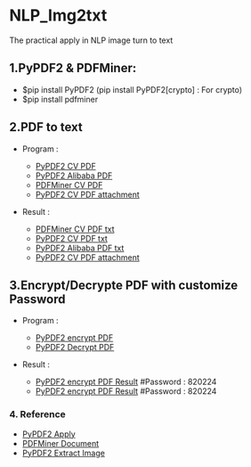 # NLP_Img2txt
The practical apply in NLP image turn to text

## 1.PyPDF2 & PDFMiner: 
- $pip install PyPDF2 (pip install PyPDF2[crypto] : For crypto)
- $pip install pdfminer 

## 2.PDF to text 
- Program : 
    - [PyPDF2 CV PDF](./PyPDF2_PDF2txt.py)
    - [PyPDF2 Alibaba PDF](./PyPDF2_PDF2txt.py)
    - [PDFMiner CV PDF ](./PDFMiner_PDF2txt.py)
    - [PyPDF2 CV PDF attachment](./PyPDF2_attachment.txt)

- Result : 
    - [PDFMiner CV PDF txt](./data/Wizpresso/output/PDFMiner_20221129CV.txt)
    - [PyPDF2 CV PDF txt](./data/Wizpresso/output/PyPDF2_20221129CV.txt)
    - [PyPDF2 Alibaba PDF txt](./data/Wizpresso/output/PyPDF2_file.txt)
    - [PyPDF2 CV PDF attachment](./data/Wizpresso/output/PyPDF2_attachment.txt)



## 3.Encrypt/Decrypte PDF with customize Password
- Program : 
    - [PyPDF2 encrypt PDF](./PyPDF2_encryptPDF.py)
    - [PyPDF2 Decrypt PDF](./PyPDF2_DecryptPDF.py)

- Result : 
    - [PyPDF2 encrypt PDF Result](./data/Wizpresso/output/Encrypt_David_CV.pdf) #Password : 820224
    - [PyPDF2 encrypt PDF Result](./data/Wizpresso/output/Decrypt_David_CV.pdf) #Password : 820224

### 4. Reference
- [PyPDF2 Apply](https://nanonets.com/blog/pypdf2-library-working-with-pdf-files-in-python) <br>
- [PDFMiner Document](https://pdfminer-docs.readthedocs.io/programming.html#performing-layout-analysis) <br>
- [PyPDF2 Extract Image](https://pypdf2.readthedocs.io/en/latest/user/extract-images.html)